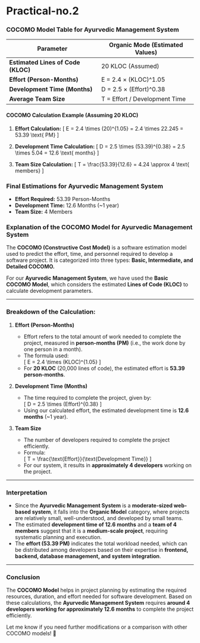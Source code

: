 # Practical-no.2

### **COCOMO Model Table for Ayurvedic Management System**

| **Parameter**         | **Organic Mode (Estimated Values)** |
|-----------------------|------------------------------------|
| **Estimated Lines of Code (KLOC)** | 20 KLOC (Assumed) |
| **Effort (Person-Months)** | E = 2.4 × (KLOC)^1.05 |
| **Development Time (Months)** | D = 2.5 × (Effort)^0.38 |
| **Average Team Size** | T = Effort / Development Time |

#### **COCOMO Calculation Example (Assuming 20 KLOC)**

1. **Effort Calculation:**
   \[
   E = 2.4 \times (20)^{1.05} = 2.4 \times 22.245 = 53.39 \text{ PM}
   \]

2. **Development Time Calculation:**
   \[
   D = 2.5 \times (53.39)^{0.38} = 2.5 \times 5.04 = 12.6 \text{ months}
   \]

3. **Team Size Calculation:**
   \[
   T = \frac{53.39}{12.6} = 4.24 \approx 4 \text{ members}
   \]

### **Final Estimations for Ayurvedic Management System**
- **Effort Required:** 53.39 Person-Months
- **Development Time:** 12.6 Months (~1 year)
- **Team Size:** 4 Members

### **Explanation of the COCOMO Model for Ayurvedic Management System**  

The **COCOMO (Constructive Cost Model)** is a software estimation model used to predict the effort, time, and personnel required to develop a software project. It is categorized into three types: **Basic, Intermediate, and Detailed COCOMO.**  

For our **Ayurvedic Management System**, we have used the **Basic COCOMO Model**, which considers the estimated **Lines of Code (KLOC)** to calculate development parameters.  

---

### **Breakdown of the Calculation:**
1. **Effort (Person-Months)**
   - Effort refers to the total amount of work needed to complete the project, measured in **person-months (PM)** (i.e., the work done by one person in a month).
   - The formula used:  
     \[
     E = 2.4 \times (KLOC)^{1.05}
     \]
   - For **20 KLOC** (20,000 lines of code), the estimated effort is **53.39 person-months**.

2. **Development Time (Months)**
   - The time required to complete the project, given by:  
     \[
     D = 2.5 \times (Effort)^{0.38}
     \]
   - Using our calculated effort, the estimated development time is **12.6 months** (~1 year).

3. **Team Size**
   - The number of developers required to complete the project efficiently.
   - Formula:  
     \[
     T = \frac{\text{Effort}}{\text{Development Time}}
     \]
   - For our system, it results in **approximately 4 developers** working on the project.

---

### **Interpretation**
- Since the **Ayurvedic Management System** is a **moderate-sized web-based system**, it falls into the **Organic Model** category, where projects are relatively small, well-understood, and developed by small teams.
- The estimated **development time of 12.6 months** and a **team of 4 members** suggest that it is a **medium-scale project**, requiring systematic planning and execution.
- The **effort (53.39 PM)** indicates the total workload needed, which can be distributed among developers based on their expertise in **frontend, backend, database management, and system integration**.

---

### **Conclusion**
The **COCOMO Model** helps in project planning by estimating the required resources, duration, and effort needed for software development. Based on these calculations, the **Ayurvedic Management System** requires **around 4 developers working for approximately 12.6 months** to complete the project efficiently.  

Let me know if you need further modifications or a comparison with other COCOMO models! 🚀

